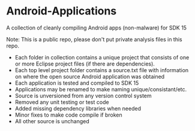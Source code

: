 Android-Applications
====================
A collection of cleanly compiling Android apps (non-malware) for SDK 15

Note: This is a public repo, please don't put private analysis files in this repo.

- Each folder in collection contains a unique project that consists of one or more Eclipse project files (if there are dependencies).
- Each top level project folder contains a source.txt file with information on where the open source Android application was obtained
- Each application is tested and compiled to SDK 15
- Applications may be renamed to make naming unique/consistant/etc.
- Source is unversioned from any version control system
- Removed any unit testing or test code
- Added missing dependency libraries when needed
- Minor fixes to make code compile if broken
- All other source is unchanged
